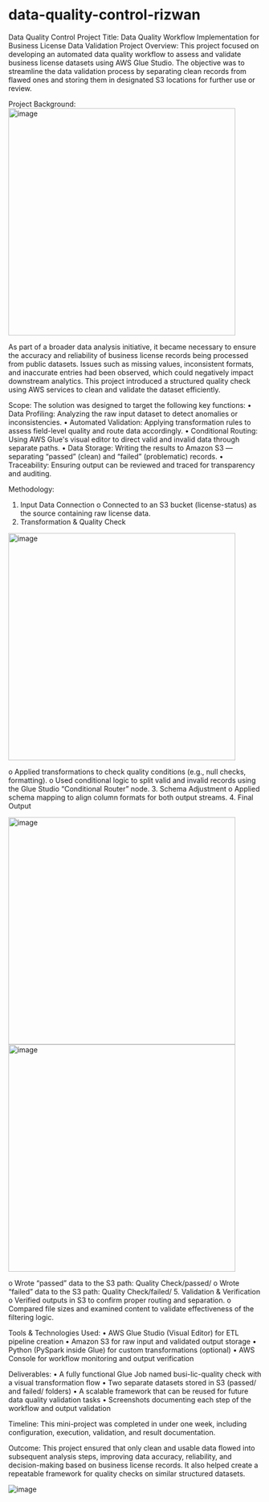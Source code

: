# data-quality-control-rizwan
Data Quality Control
Project Title: Data Quality Workflow Implementation for Business License Data Validation
Project Overview:
This project focused on developing an automated data quality workflow to assess and validate business license datasets using AWS Glue Studio. The objective was to streamline the data validation process by separating clean records from flawed ones and storing them in designated S3 locations for further use or review.
 
Project Background:
<img width="452" alt="image" src="https://github.com/user-attachments/assets/1978e797-bbe5-491d-8c78-e476834ecce0" />

 
As part of a broader data analysis initiative, it became necessary to ensure the accuracy and reliability of business license records being processed from public datasets. Issues such as missing values, inconsistent formats, and inaccurate entries had been observed, which could negatively impact downstream analytics. This project introduced a structured quality check using AWS services to clean and validate the dataset efficiently.
 
Scope:
The solution was designed to target the following key functions:
•	Data Profiling: Analyzing the raw input dataset to detect anomalies or inconsistencies.
•	Automated Validation: Applying transformation rules to assess field-level quality and route data accordingly.
•	Conditional Routing: Using AWS Glue's visual editor to direct valid and invalid data through separate paths.
•	Data Storage: Writing the results to Amazon S3 — separating “passed” (clean) and “failed” (problematic) records.
•	Traceability: Ensuring output can be reviewed and traced for transparency and auditing.
 
Methodology:
1.	Input Data Connection
o	Connected to an S3 bucket (license-status) as the source containing raw license data.
2.	Transformation & Quality Check
 <img width="452" alt="image" src="https://github.com/user-attachments/assets/c23e5650-7fec-4c56-a171-8a1663ec02c5" />

o	Applied transformations to check quality conditions (e.g., null checks, formatting).
o	Used conditional logic to split valid and invalid records using the Glue Studio “Conditional Router” node.
3.	Schema Adjustment
o	Applied schema mapping to align column formats for both output streams.
4.	Final Output
 
 <img width="452" alt="image" src="https://github.com/user-attachments/assets/d6f187a4-7035-4dc7-9b79-84a77463ded0" />


 <img width="452" alt="image" src="https://github.com/user-attachments/assets/ab6c5c85-397d-4a56-b599-1094ec2880c1" />


o	Wrote “passed” data to the S3 path: Quality Check/passed/
o	Wrote “failed” data to the S3 path: Quality Check/failed/
5.	Validation & Verification
o	Verified outputs in S3 to confirm proper routing and separation.
o	Compared file sizes and examined content to validate effectiveness of the filtering logic.
 
Tools & Technologies Used:
•	AWS Glue Studio (Visual Editor) for ETL pipeline creation
•	Amazon S3 for raw input and validated output storage
•	Python (PySpark inside Glue) for custom transformations (optional)
•	AWS Console for workflow monitoring and output verification
 
Deliverables:
•	A fully functional Glue Job named busi-lic-quality check with a visual transformation flow
•	Two separate datasets stored in S3 (passed/ and failed/ folders)
•	A scalable framework that can be reused for future data quality validation tasks
•	Screenshots documenting each step of the workflow and output validation
 
Timeline:
This mini-project was completed in under one week, including configuration, execution, validation, and result documentation.
 
Outcome:
This project ensured that only clean and usable data flowed into subsequent analysis steps, improving data accuracy, reliability, and decision-making based on business license records. It also helped create a repeatable framework for quality checks on similar structured datasets.

![image](https://github.com/user-attachments/assets/e22f4860-1d3a-471d-8875-271aeeaa1951)
